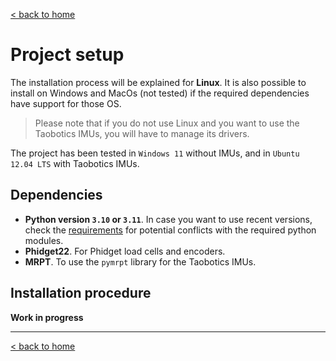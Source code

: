[< back to home](../home.md)

# Project setup

The installation process will be explained for **Linux**. It is also possible to install on Windows and MacOs (not tested) if the required dependencies have support for those OS.

> Please note that if you do not use Linux and you want to use the Taobotics IMUs, you will have to manage its drivers.

The project has been tested in `Windows 11` without IMUs, and in `Ubuntu 12.04 LTS` with Taobotics IMUs.

## Dependencies

- **Python version `3.10` or `3.11`**. In case you want to use recent versions, check the [requirements](../requirements.txt) for potential conflicts with the required python modules.
- **Phidget22**. For Phidget load cells and encoders.
- **MRPT**. To use the `pymrpt` library for the Taobotics IMUs.

## Installation procedure

**Work in progress**

---

[< back to home](../home.md)